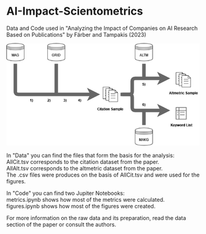 # AI-Impact-Scientometrics
Data and Code used in "Analyzing the Impact of Companies on AI Research Based on Publications" by Färber and Tampakis (2023)<br>

<img src="DataAndMethod.png" title="Schematic overview of the data preparation pipeline">

<p>In "Data" you can find the files that form the basis for the analysis:<br>
AllCit.tsv corresponds to the citation dataset from the paper.<br>
AllAlt.tsv corresponds to the altmetric dataset from the paper.<br>
The .csv files were produces on the basis of AllCit.tsv and were used for the figures.<p>

<p>In "Code" you can find two Jupiter Notebooks:<br>
metrics.ipynb shows how most of the metrics were calculated.<br>
figures.ipynb shows how most of the figures were created.<p>

For more information on the raw data and its preparation, read the data section of the paper or consult the authors.
